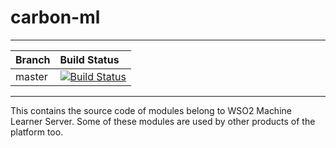 # carbon-ml

---

|  Branch | Build Status |
| :------------ |:-------------
| master      | [![Build Status](https://wso2.org/jenkins/job/carbon-ml/badge/icon)](https://wso2.org/jenkins/job/carbon-ml) |


---

This contains the source code of modules belong to WSO2 Machine Learner Server. Some of these modules are used by other products of the platform too.
